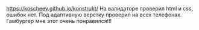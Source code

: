 https://koscheev.github.io/konstrukt/
На валидаторе проверил html и css, ошибок нет. Под адаптивную верстку проверил на всех телефонах. Гамбургер мне этот очень понравился!!!
